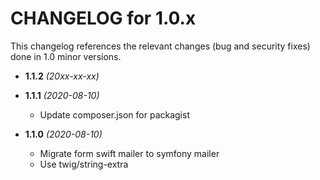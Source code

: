 CHANGELOG for 1.0.x
===================

This changelog references the relevant changes (bug and security fixes) done
in 1.0 minor versions.

* **1.1.2** _(20xx-xx-xx)_


* **1.1.1** _(2020-08-10)_
    * Update composer.json for packagist

* **1.1.0** _(2020-08-10)_
    * Migrate form swift mailer to symfony mailer
    * Use twig/string-extra
